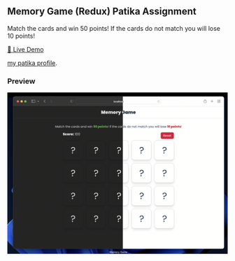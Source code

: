 ## Memory Game (Redux) Patika Assignment

Match the cards and win 50 points! If the cards do not match you will lose 10 points!

[🔗 Live Demo](https://elbaley.github.io/memory-app)

[my patika profile](https://app.patika.dev/elbaley).

### Preview

![Preview](./preview.jpeg)
